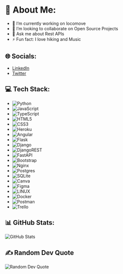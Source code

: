 # 💫 About Me:
- 🔭 I’m currently working on locomove
- 👯 I’m looking to collaborate on Open Source Projects
- 💬 Ask me about Rest APIs
- ⚡ Fun fact: I love hiking and Music

## 🌐 Socials:
- [LinkedIn](https://www.linkedin.com) 
- [Twitter](https://www.twitter.com) 

## 💻 Tech Stack:
- ![Python](https://img.shields.io/badge/Python-3776AB?style=for-the-badge&logo=python&logoColor=white)
- ![JavaScript](https://img.shields.io/badge/JavaScript-F7DF1E?style=for-the-badge&logo=javascript&logoColor=black)
- ![TypeScript](https://img.shields.io/badge/TypeScript-3178C6?style=for-the-badge&logo=typescript&logoColor=white)
- ![HTML5](https://img.shields.io/badge/HTML5-E34F26?style=for-the-badge&logo=html5&logoColor=white)
- ![CSS3](https://img.shields.io/badge/CSS3-1572B6?style=for-the-badge&logo=css3&logoColor=white)
- ![Heroku](https://img.shields.io/badge/Heroku-430098?style=for-the-badge&logo=heroku&logoColor=white)
- ![Angular](https://img.shields.io/badge/Angular-DD0031?style=for-the-badge&logo=angular&logoColor=white)
- ![Flask](https://img.shields.io/badge/Flask-000000?style=for-the-badge&logo=flask&logoColor=white)
- ![Django](https://img.shields.io/badge/Django-092E20?style=for-the-badge&logo=django&logoColor=white)
- ![DjangoREST](https://img.shields.io/badge/Django_REST-ff1709?style=for-the-badge&logo=django&logoColor=white&color=ff1709&labelColor=gray)
- ![FastAPI](https://img.shields.io/badge/FastAPI-005571?style=for-the-badge&logo=fastapi)
- ![Bootstrap](https://img.shields.io/badge/Bootstrap-563D7C?style=for-the-badge&logo=bootstrap&logoColor=white)
- ![Nginx](https://img.shields.io/badge/Nginx-009639?style=for-the-badge&logo=nginx&logoColor=white)
- ![Postgres](https://img.shields.io/badge/Postgres-336791?style=for-the-badge&logo=postgresql&logoColor=white)
- ![SQLite](https://img.shields.io/badge/SQLite-003B57?style=for-the-badge&logo=sqlite&logoColor=white)
- ![Canva](https://img.shields.io/badge/Canva-00C4CC?style=for-the-badge&logo=canva&logoColor=white)
- ![Figma](https://img.shields.io/badge/Figma-F24E1E?style=for-the-badge&logo=figma&logoColor=white)
- ![LINUX](https://img.shields.io/badge/Linux-FCC624?style=for-the-badge&logo=linux&logoColor=black)
- ![Docker](https://img.shields.io/badge/Docker-2496ED?style=for-the-badge&logo=docker&logoColor=white)
- ![Postman](https://img.shields.io/badge/Postman-FF6C37?style=for-the-badge&logo=postman&logoColor=white)
- ![Trello](https://img.shields.io/badge/Trello-0052CC?style=for-the-badge&logo=trello&logoColor=white)

## 📊 GitHub Stats:
![GitHub Stats](https://github-readme-stats.vercel.app/api?username=geofrey-kieya&show_icons=true&theme=radical)

## ✍️ Random Dev Quote
![Random Dev Quote](https://quotes-github-readme.vercel.app/api?type=horizontal)

